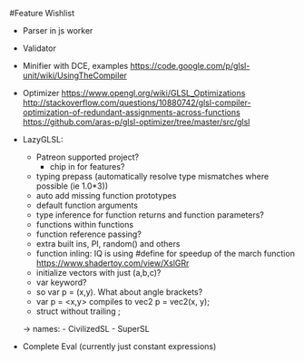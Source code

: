 #Feature Wishlist

- Parser in js worker
- Validator
- Minifier with DCE,
	examples https://code.google.com/p/glsl-unit/wiki/UsingTheCompiler
- Optimizer
	https://www.opengl.org/wiki/GLSL_Optimizations
	http://stackoverflow.com/questions/10880742/glsl-compiler-optimization-of-redundant-assignments-across-functions
	https://github.com/aras-p/glsl-optimizer/tree/master/src/glsl
- LazyGLSL:
    - Patreon supported project?
        - chip in for features?
	- typing prepass (automatically resolve type mismatches where possible (ie 1.0*3))
	- auto add missing function prototypes
    - default function arguments
    - type inference for function returns and function parameters?
    - functions within functions
    - function reference passing?
    - extra built ins, PI, random() and others
    - function inling: IQ is using #define for speedup of the march function https://www.shadertoy.com/view/XslGRr
    - initialize vectors with just (a,b,c)?
    - var keyword?
    - so var p = (x,y). What about angle brackets?
    - var p = <x,y> compiles to vec2 p = vec2(x, y);
    - struct without trailing ;

    -> names: 
        - CivilizedSL
        - SuperSL
- Complete Eval (currently just constant expressions)